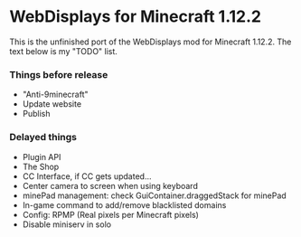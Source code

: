 # WebDisplays for Minecraft 1.12.2
This is the unfinished port of the WebDisplays mod for Minecraft 1.12.2. The text below is my "TODO" list.

### Things before release
* "Anti-9minecraft"
* Update website
* Publish

### Delayed things
* Plugin API
* The Shop
* CC Interface, if CC gets updated...
* Center camera to screen when using keyboard
* minePad management: check GuiContainer.draggedStack for minePad
* In-game command to add/remove blacklisted domains
* Config: RPMP (Real pixels per Minecraft pixels)
* Disable miniserv in solo
